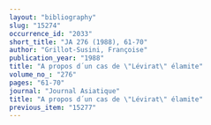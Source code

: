 ```yaml
---
layout: "bibliography"
slug: "15274"
occurrence_id: "2033"
short_title: "JA 276 (1988), 61-70"
author: "Grillot-Susini, Françoise"
publication_year: "1988"
title: "A propos d´un cas de \"Lévirat\" élamite"
volume_no_: "276"
pages: "61-70"
journal: "Journal Asiatique"
title: "A propos d´un cas de \"Lévirat\" élamite"
previous_item: "15277"
---
```

